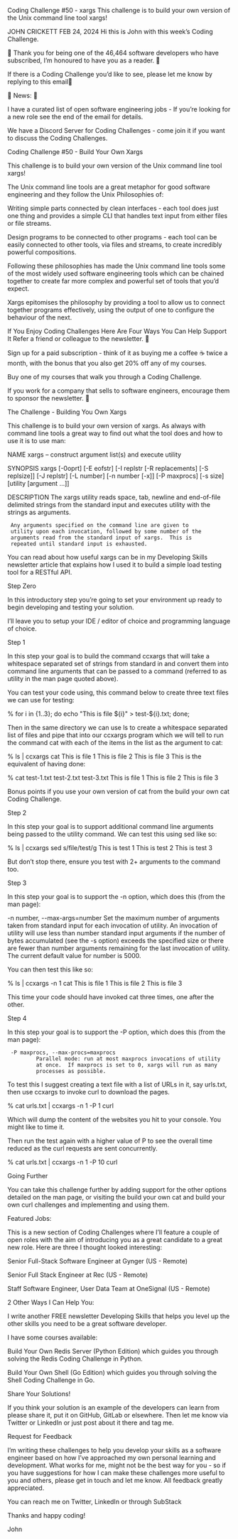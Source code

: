 Coding Challenge #50 - xargs
This challenge is to build your own version of the Unix command line tool xargs!

JOHN CRICKETT
FEB 24, 2024
Hi this is John with this week’s Coding Challenge.

🙏 Thank you for being one of the 46,464 software developers who have subscribed, I’m honoured to have you as a reader. 🎉

If there is a Coding Challenge you’d like to see, please let me know by replying to this email📧

📰 News: 📰

I have a curated list of open software engineering jobs - If you’re looking for a new role see the end of the email for details.

We have a Discord Server for Coding Challenges - come join it if you want to discuss the Coding Challenges.

Coding Challenge #50 - Build Your Own Xargs

This challenge is to build your own version of the Unix command line tool xargs!

The Unix command line tools are a great metaphor for good software engineering and they follow the Unix Philosophies of:

Writing simple parts connected by clean interfaces - each tool does just one thing and provides a simple CLI that handles text input from either files or file streams.

Design programs to be connected to other programs - each tool can be easily connected to other tools, via files and streams, to create incredibly powerful compositions.

Following these philosophies has made the Unix command line tools some of the most widely used software engineering tools which can be chained together to create far more complex and powerful set of tools that you’d expect.

Xargs epitomises the philosophy by providing a tool to allow us to connect together programs effectively, using the output of one to configure the behaviour of the next.

If You Enjoy Coding Challenges Here Are Four Ways You Can Help Support It
Refer a friend or colleague to the newsletter. 🙏

Sign up for a paid subscription - think of it as buying me a coffee ☕️ twice a month, with the bonus that you also get 20% off any of my courses.

Buy one of my courses that walk you through a Coding Challenge.

If you work for a company that sells to software engineers, encourage them to sponsor the newsletter. 🙏

The Challenge - Building You Own Xargs

This challenge is to build your own version of xargs. As always with command line tools a great way to find out what the tool does and how to use it is to use man:

NAME
     xargs – construct argument list(s) and execute utility

SYNOPSIS
     xargs [-0oprt] [-E eofstr] [-I replstr [-R replacements]
           [-S replsize]] [-J replstr] [-L number] [-n number [-x]]
           [-P maxprocs] [-s size] [utility [argument ...]]

DESCRIPTION
     The xargs utility reads space, tab, newline and end-of-file
     delimited strings from the standard input and executes utility
     with the strings as arguments.

     Any arguments specified on the command line are given to
     utility upon each invocation, followed by some number of the
     arguments read from the standard input of xargs.  This is
     repeated until standard input is exhausted.

You can read about how useful xargs can be in my Developing Skills newsletter article that explains how I used it to build a simple load testing tool for a RESTful API.

Step Zero

In this introductory step you’re going to set your environment up ready to begin developing and testing your solution.

I’ll leave you to setup your IDE / editor of choice and programming language of choice.

Step 1

In this step your goal is to build the command ccxargs that will take a whitespace separated set of strings from standard in and convert them into command line arguments that can be passed to a command (referred to as utility in the man page quoted above).

You can test your code using, this command below to create three text files we can use for testing:

% for i in {1..3}; do echo "This is file ${i}" > test-${i}.txt; done;

Then in the same directory we can use ls to create a whitespace separated list of files and pipe that into our ccxargs program which we will tell to run the command cat with each of the items in the list as the argument to cat:

% ls | ccxargs cat
This is file 1
This is file 2
This is file 3
This is the equivalent of having done:

% cat test-1.txt test-2.txt test-3.txt
This is file 1
This is file 2
This is file 3

Bonus points if you use your own version of cat from the build your own cat Coding Challenge.

Step 2

In this step your goal is to support additional command line arguments being passed to the utility command. We can test this using sed like so:

% ls | ccxargs sed s/file/test/g
This is test 1
This is test 2
This is test 3

But don’t stop there, ensure you test with 2+ arguments to the command too.

Step 3

In this step your goal is to support the -n option, which does this (from the man page):

 -n number, --max-args=number
             Set the maximum number of arguments taken from standard
             input for each invocation of utility.  An invocation of
             utility will use less than number standard input arguments
             if the number of bytes accumulated (see the -s option)
             exceeds the specified size or there are fewer than number
             arguments remaining for the last invocation of utility.  The
             current default value for number is 5000.

You can then test this like so:

% ls | ccxargs -n 1 cat
This is file 1
This is file 2
This is file 3

This time your code should have invoked cat three times, one after the other.

Step 4

In this step your goal is to support the -P option, which does this (from the man page):

     -P maxprocs, --max-procs=maxprocs
             Parallel mode: run at most maxprocs invocations of utility
             at once.  If maxprocs is set to 0, xargs will run as many
             processes as possible.

To test this I suggest creating a text file with a list of URLs in it, say urls.txt, then use ccxargs to invoke curl to download the pages.

% cat urls.txt | ccxargs -n 1 -P 1 curl

Which will dump the content of the websites you hit to your console. You might like to time it.

Then run the test again with a higher value of P to see the overall time reduced as the curl requests are sent concurrently.

% cat urls.txt | ccxargs -n 1 -P 10 curl

Going Further

You can take this challenge further by adding support for the other options detailed on the man page, or visiting the build your own cat and build your own curl challenges and implementing and using them.

Featured Jobs:

This is a new section of Coding Challenges where I’ll feature a couple of open roles with the aim of introducing you as a great candidate to a great new role. Here are three I thought looked interesting:

Senior Full-Stack Software Engineer at Gynger (US - Remote)

Senior Full Stack Engineer at Rec (US - Remote)

Staff Software Engineer, User Data Team at OneSignal (US - Remote)

2 Other Ways I Can Help You:

I write another FREE newsletter Developing Skills that helps you level up the other skills you need to be a great software developer.

I have some courses available:

Build Your Own Redis Server (Python Edition) which guides you through solving the Redis Coding Challenge in Python.

Build Your Own Shell (Go Edition) which guides you through solving the Shell Coding Challenge in Go.

Share Your Solutions!

If you think your solution is an example of the developers can learn from please share it, put it on GitHub, GitLab or elsewhere. Then let me know via Twitter or LinkedIn or just post about it there and tag me.

Request for Feedback

I’m writing these challenges to help you develop your skills as a software engineer based on how I’ve approached my own personal learning and development. What works for me, might not be the best way for you - so if you have suggestions for how I can make these challenges more useful to you and others, please get in touch and let me know. All feedback greatly appreciated.

You can reach me on Twitter, LinkedIn or through SubStack

Thanks and happy coding!

John
